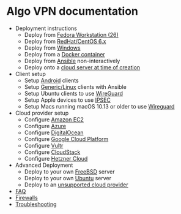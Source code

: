 # Algo VPN documentation

* Deployment instructions
  - Deploy from [Fedora Workstation (26)](deploy-from-fedora-workstation.md)
  - Deploy from [RedHat/CentOS 6.x](deploy-from-redhat-centos6.md)
  - Deploy from [Windows](deploy-from-windows.md)
  - Deploy from a [Docker container](deploy-from-docker.md)
  - Deploy from [Ansible](deploy-from-ansible.md) non-interactively
  - Deploy onto a [cloud server at time of creation](deploy-from-script-or-cloud-init-to-localhost.md)
* Client setup
  - Setup [Android](client-android.md) clients
  - Setup [Generic/Linux](client-linux.md) clients with Ansible
  - Setup Ubuntu clients to use [WireGuard](client-linux-wireguard.md)
  - Setup Apple devices to use [IPSEC](client-apple-ipsec.md)
  - Setup Macs running macOS 10.13 or older to use [Wireguard](client-macos-wireguard.md)
* Cloud provider setup
  - Configure [Amazon EC2](cloud-amazon-ec2.md)
  - Configure [Azure](cloud-azure.md)
  - Configure [DigitalOcean](cloud-do.md)
  - Configure [Google Cloud Platform](cloud-gce.md)
  - Configure [Vultr](cloud-vultr.md)
  - Configure [CloudStack](cloud-cloudstack.md)
  - Configure [Hetzner Cloud](cloud-hetzner.md)
* Advanced Deployment
  - Deploy to your own [FreeBSD](deploy-to-freebsd.md) server
  - Deploy to your own [Ubuntu](deploy-to-ubuntu.md) server
  - Deploy to an [unsupported cloud provider](deploy-to-unsupported-cloud.md)
* [FAQ](faq.md)
* [Firewalls](firewalls.md)
* [Troubleshooting](troubleshooting.md)
